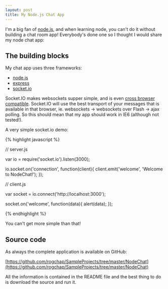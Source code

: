 ```yaml
---
layout: post
title: My Node.js Chat App
---
```


I'm a big fan of [node.js](http://nodejs.org/), and when learning node, you can't do it without building a chat room app! Everybody's done one so I thought I would share my node chat app:

## The building blocks

My chat app uses three frameworks:

* [node.js](http://nodejs.org/)
* [express](http://expressjs.com/)
* [socket.io](http://socket.io/)

Socket.IO makes websockets supper simple, and is even [cross browser compatible](http://socket.io/#browser-support). Socket.IO will use the best transport of your messages that is available in that browser, ie. websockets -> websockets over Flash -> ajax polling. So this should mean that my app should work in IE6 (although not tested!).

A very simple socket.io demo:

{% highlight javascript %}

// server.js

var io = require('socket.io').listen(3000);

io.socket.on('connection', function(client){
	client.emit('welcome', 'Welcome to NodeChat!');
});

// client.js

var socket = io.connect('http://localhost:3000');

socket.on('welcome', function(data){
	alert(data);
});

{% endhighlight %}

You can't get more simple than that!

## Source code

As always the complete application is available on GitHub:

[https://github.com/rogchap/SampleProjects/tree/master/NodeChat](https://github.com/rogchap/SampleProjects/tree/master/NodeChat)

All the information is contained in the README file and the best thing to do is download the source and run it.